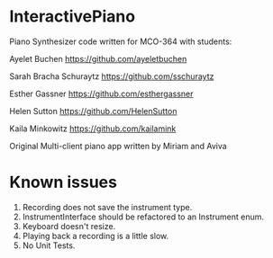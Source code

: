 InteractivePiano
================

Piano Synthesizer code written for MCO-364 with students:

Ayelet Buchen https://github.com/ayeletbuchen

Sarah Bracha Schuraytz https://github.com/sschuraytz

Esther Gassner https://github.com/esthergassner

Helen Sutton https://github.com/HelenSutton

Kaila Minkowitz https://github.com/kailamink

Original Multi-client piano app written by Miriam and Aviva

Known issues
================

1. Recording does not save the instrument type.
2. InstrumentInterface should be refactored to an Instrument enum.
3. Keyboard doesn't resize.
4. Playing back a recording is a little slow.
5. No Unit Tests.